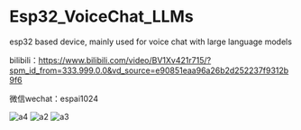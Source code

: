 # Esp32_VoiceChat_LLMs
esp32 based device, mainly used for voice chat with large language models

bilibili：https://www.bilibili.com/video/BV1Xv421r715/?spm_id_from=333.999.0.0&vd_source=e90851eaa96a26b2d252237f9312b9f6

微信wechat：espai1024 


![a4](https://github.com/MetaWu2077/Esp32_VoiceChat_LLMs/assets/162696665/c3114871-2cf1-40fe-b856-1df43faf66b8)
![a2](https://github.com/MetaWu2077/Esp32_VoiceChat_LLMs/assets/162696665/a963ebf4-d87a-4ad5-af96-b4360837322d)
![a3](https://github.com/MetaWu2077/Esp32_VoiceChat_LLMs/assets/162696665/6bbf1532-1f90-4afe-8b9e-8970a6dbdd03)
